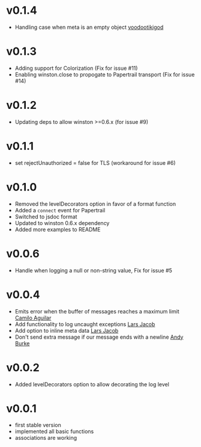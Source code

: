 # v0.1.4 #
- Handling case when meta is an empty object [voodootikigod][3]

# v0.1.3 #
- Adding support for Colorization (Fix for issue #11)
- Enabling winston.close to propogate to Papertrail transport (Fix for issue #14)

# v0.1.2 #
- Updating deps to allow winston >=0.6.x (for issue #9)

# v0.1.1 #
- set rejectUnauthorized = false for TLS (workaround for issue #6)

# v0.1.0 #
- Removed the levelDecorators option in favor of a format function
- Added a `connect` event for Papertrail
- Switched to jsdoc format
- Updated to winston 0.6.x dependency
- Added more examples to README

# v0.0.6 #
- Handle when logging a null or non-string value, Fix for issue #5

# v0.0.4 #
- Emits error when the buffer of messages reaches a maximum limit [Camilo Aguilar][2]
- Add functionality to log uncaught exceptions [Lars Jacob][0]
- Add option to inline meta data [Lars Jacob][0]
- Don't send extra message if our message ends with a newline [Andy Burke][1]

# v0.0.2 #
- Added levelDecorators option to allow decorating the log level

# v0.0.1 #
- first stable version
- implemented all basic functions
- associations are working

[0]: https://github.com/jaclar
[1]: https://github.com/andyburke
[2]: https://github.com/c4milo
[3]: https://github.com/voodootikigod
